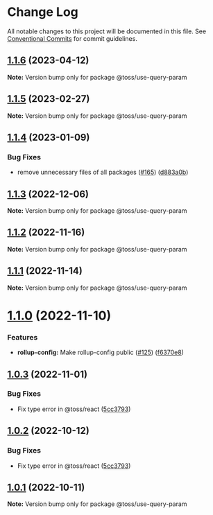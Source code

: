 # Change Log

All notable changes to this project will be documented in this file.
See [Conventional Commits](https://conventionalcommits.org) for commit guidelines.

## [1.1.6](https://github.com/toss/slash/compare/@toss/use-query-param@1.1.5...@toss/use-query-param@1.1.6) (2023-04-12)

**Note:** Version bump only for package @toss/use-query-param





## [1.1.5](https://github.com/toss/slash/compare/@toss/use-query-param@1.1.4...@toss/use-query-param@1.1.5) (2023-02-27)

**Note:** Version bump only for package @toss/use-query-param





## [1.1.4](https://github.com/toss/slash/compare/@toss/use-query-param@1.1.3...@toss/use-query-param@1.1.4) (2023-01-09)


### Bug Fixes

* remove unnecessary files of all packages ([#165](https://github.com/toss/slash/issues/165)) ([d883a0b](https://github.com/toss/slash/commit/d883a0b2aebdbc2ca39c67902cec754c63921dfe))





## [1.1.3](https://github.com/toss/slash/compare/@toss/use-query-param@1.1.2...@toss/use-query-param@1.1.3) (2022-12-06)

**Note:** Version bump only for package @toss/use-query-param





## [1.1.2](https://github.com/toss/slash/compare/@toss/use-query-param@1.1.1...@toss/use-query-param@1.1.2) (2022-11-16)

**Note:** Version bump only for package @toss/use-query-param





## [1.1.1](https://github.com/toss/slash/compare/@toss/use-query-param@1.1.0...@toss/use-query-param@1.1.1) (2022-11-14)

**Note:** Version bump only for package @toss/use-query-param





# [1.1.0](https://github.com/toss/slash/compare/@toss/use-query-param@1.0.3...@toss/use-query-param@1.1.0) (2022-11-10)


### Features

* **rollup-config:** Make rollup-config public ([#125](https://github.com/toss/slash/issues/125)) ([f6370e8](https://github.com/toss/slash/commit/f6370e8c4b0fa926e923b518c26b7071ee0e53da))





## [1.0.3](https://github.com/toss/slash/compare/@toss/use-query-param@1.0.1...@toss/use-query-param@1.0.3) (2022-11-01)


### Bug Fixes

* Fix type error in @toss/react ([5cc3793](https://github.com/toss/slash/commit/5cc37936e8739204f32f9f50ee61570b758343f8))





## [1.0.2](https://github.com/toss/slash/compare/@toss/use-query-param@1.0.1...@toss/use-query-param@1.0.2) (2022-10-12)


### Bug Fixes

* Fix type error in @toss/react ([5cc3793](https://github.com/toss/slash/commit/5cc37936e8739204f32f9f50ee61570b758343f8))





## [1.0.1](https://github.com/toss/slash/compare/@toss/use-query-param@1.0.0...@toss/use-query-param@1.0.1) (2022-10-11)

**Note:** Version bump only for package @toss/use-query-param
